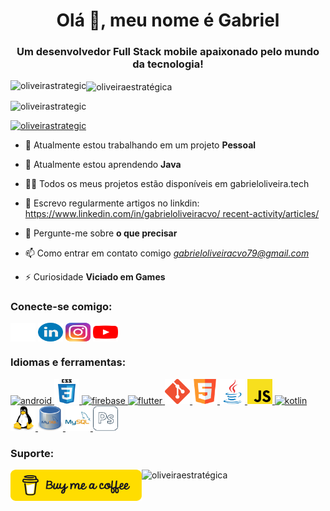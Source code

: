 <h1 align="center">Olá 👋, meu nome é Gabriel</h1>
<h3 align="center">Um desenvolvedor Full Stack mobile apaixonado pelo mundo da tecnologia!</h3>


<p><img align="left" src="https://github-readme-stats.vercel.app/api/top-langs?username=oliveirastrategic&show_icons=true&theme=dark&text_color=1daa53&locale=en&layout=compact" alt=" oliveirastrategic" /></p><p><img align="center" src="https://github-readme-streak-stats.herokuapp.com/?user=oliveirastrategic&theme=dark" alt= "oliveiraestratégica" /></p>


<p align="left"> <img src="https://komarev.com/ghpvc/?username=oliveirastrategic&label=Profile%20views&color=19a442&style=plastic" alt="oliveirastrategic" /> </p>

<p align="left"> <a href ="https://github.com/ryo-ma/github-profile-trophy"><img src="https://github-profile-trophy.vercel.app/?username=oliveirastrategic" alt="oliveirastrategic" /></a> </p>


- 🔭 Atualmente estou trabalhando em um projeto **Pessoal**

- 🌱 Atualmente estou aprendendo **Java**

- 👨‍💻 Todos os meus projetos estão disponíveis em gabrieloliveira.tech

- 📝 Escrevo regularmente artigos no linkdin: [https://www.linkedin.com/in/gabrieloliveiracvo/ recent-activity/articles/](https://www.linkedin.com/in/gabrieloliveiracvo/recent-activity/articles/)

- 💬 Pergunte-me sobre **o que precisar**

- 📫 Como entrar em contato comigo *gabrieloliveiracvo79@gmail.com*

- ⚡ Curiosidade **Viciado em Games**

<h3 align="left">Conecte-se comigo:</h3>
<p align="left">
<a href="https://github.com/OliveiraStrategic" target="blank"><img align="center" src="iconi/github.png" alt="oliveirastrategic" height="30" width="40" /></a>
<a href="https://linkedin.com/in/gabrieloliveiracvo" target="blank"><img align="center" src="iconi/lk.png" alt="gabrieloliveiracvo" height="30" width="40" /></a>
<a href="https://instagram.com/gabrieloliveiracvo" target="blank"><img align="center" src="iconi/in.png" alt="gabrieloliveiracvo" height="30" width="40" /></a>
<a href ="https://www.youtube.com/c/@gabrieloliveira0" target="blank"><img align="center" src="iconi/yt.png" alt="@gabrieloliveira0" height="30" width="40" /></a> </p>

<h3 align="left">Idiomas e ferramentas:</h3>
<p align="left"> <a href="https://developer.android.com" target="_blank" rel="noreferrer"> <img src="https://raw.githubusercontent.com/devicons /devicon/master/icons/android/android-original-wordmark.svg" alt="android" width="40" height="40"/> </a> <a href="https://www.w3schools .com/css/" target="_blank" rel="noreferrer"> <img src="https://raw.githubusercontent.com/devicons/devicon/master/icons/css3/css3-original-wordmark.svg" alt="css3" width="40" height="40"/> </a> <a href="https://firebase.google.com/" target="_blank" rel="noreferrer"> <img src="https://www.vectorlogo.zone/logos/firebase/firebase-icon.svg" alt="firebase" width="40" height="40"/> </a> <a href="https ://flutter.dev" target="_blank" rel="noreferrer"> <img src="https://www.vectorlogo.zone/logos/flutterio/flutterio-icon.svg" alt="flutter" width= "40" height="40"/> </a> <a href="https://git-scm.com/" target="_blank" rel="noreferrer"> <img src="iconi/GIT.png" alt="git" width="40" height="40"/> </a> <a href="https:// www.w3.org/html/" target="_blank" rel="noreferrer"> <img src="iconi/html5.png" alt="html5" width="40" height="40"/> </a> <a href="https://www.java.com" target="_blank" rel="noreferrer"> <img src="https://raw.githubusercontent.com/devicons/devicon/master/icons/java/java-original.svg" alt="java" width="40" height="40"/> </ a> <a href="https://developer.mozilla.org/en-US/docs/Web/JavaScript" target="_blank" rel="noreferrer"> <img src="iconi/javascript.png" alt="javascript" width="40" height="40"/> </a> <a href="https://kotlinlang.org" target="_blank" rel="noreferrer"> <img src="https://www.vectorlogo.zone/logos/kotlinlang/kotlinlang-icon.svg" alt="kotlin" width="40" height="40"/> </a> <a href="https://www.linux.org/" target="_blank" rel="noreferrer"> <img src="https://raw.githubusercontent.com/devicons/devicon/master/icons/linux/linux-original.svg" alt="linux" width="40" height="40"/> </ a> <a href="https://www.microsoft.com/en-us/sql-server" target="_blank" rel="noreferrer"> <img src="iconi/mysql.png" alt="mssql" width="40" height="40"/> </a> <a href="https://www.mysql.com /" target="_blank" rel="noreferrer"> <img src="https://raw.githubusercontent.com/devicons/devicon/master/icons/mysql/mysql-original-wordmark.svg" alt="mysql " width="40" height="40"/> </a> <a href="https://www.photoshop.com/en" target="_blank" rel="noreferrer"> <img src="https://raw.githubusercontent.com/devicons/devicon/master/icons/photoshop/photoshop-line.svg" alt="photoshop" width="40" height="40"/> </a> </p >


<h3 align="left">Suporte:</h3>
<p><a href="https://www.buymeacoffee.com/oliveirastrategic"> <img align="left" src="iconi/buymeacoffee.png" height="50" width="210" alt="oliveirastrategic" /></a><a href="https://ko-fi.com /oliveiraestratégica"> <img align="left" src="https://cdn.ko-fi.com/cdn/kofi3.png?v=3" height="50" width="210" alt="oliveiraestratégica "/></a></p><br><br>




